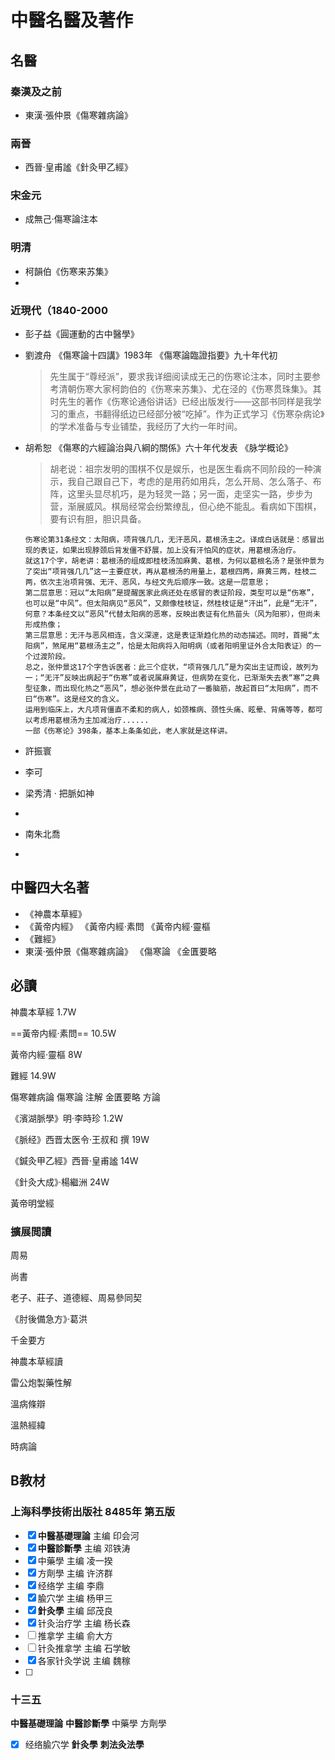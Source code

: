 # 中醫名醫及著作

## 名醫

### 秦漢及之前

- 東漢·張仲景《傷寒雜病論》

### 兩晉

- 西晉·皇甫謐《針灸甲乙經》

### 宋金元

- 成無己·傷寒論注本

### 明清

- 柯韻伯《伤寒来苏集》
- 

### 近現代（1840-2000

- 彭子益《圓運動的古中醫學》
  
- 劉渡舟
  《傷寒論十四講》1983年
  《傷寒論臨證指要》九十年代初
  
  > 先生属于“尊经派”，要求我详细阅读成无己的伤寒论注本，同时主要参考清朝伤寒大家柯韵伯的《伤寒来苏集》、尤在泾的《伤寒贯珠集》。其时先生的著作《伤寒论通俗讲话》已经出版发行——这部书同样是我学习的重点，书翻得纸边已经部分被“吃掉”。作为正式学习《伤寒杂病论》的学术准备与专业铺垫，我经历了大约一年时间。
  
- 胡希恕
  《傷寒的六經論治與八綱的關係》六十年代发表
  《脉学概论》
  
  > 胡老说：祖宗发明的围棋不仅是娱乐，也是医生看病不同阶段的一种演示，我自己跟自己下，考虑的是用药如用兵，怎么开局、怎么落子、布阵，这里头显尽机巧，是为轻灵一路；另一面，走坚实一路，步步为营，渐展威风。棋局经常会纷繁缭乱，但心绝不能乱。看病如下围棋，要有识有胆，胆识具备。
  
  ```
  伤寒论第31条经文：太阳病，项背强几几，无汗恶风，葛根汤主之。译成白话就是：感冒出现的表证，如果出现脖颈后背发僵不舒展，加上没有汗怕风的症状，用葛根汤治疗。
  就这17个字，胡老讲：葛根汤的组成即桂枝汤加麻黄、葛根，为何以葛根名汤？是张仲景为了突出“项背强几几”这一主要症状，再从葛根汤的用量上，葛根四两，麻黄三两，桂枝二两，依次主治项背强、无汗、恶风，与经文先后顺序一致。这是一层意思；
  第二层意思：冠以“太阳病”是提醒医家此病还处在感冒的表证阶段，类型可以是“伤寒”，也可以是“中风”。但太阳病见“恶风”，又颇像桂枝证，然桂枝证是“汗出”，此是“无汗”，何意？本条经文以“恶风”代替太阳病的恶寒，反映出表证有化热苗头（风为阳邪），但尚未形成热像；
  第三层意思：无汗与恶风相连，含义深邃，这是表证渐趋化热的动态描述。同时，首揭“太阳病”，煞尾用“葛根汤主之”，恰是太阳病将入阳明病（或者阳明里证外合太阳表证）的一个过渡阶段。
  总之，张仲景这17个字告诉医者：此三个症状，“项背强几几”是为突出主证而设，故列为一；“无汗”反映出病起于“伤寒”或者说属麻黄证，但病势在变化，已渐渐失去表“寒”之典型征象，而出现化热之“恶风”，想必张仲景在此动了一番脑筋，故起首曰“太阳病”，而不曰“伤寒”。这是经文的含义。
  运用到临床上，大凡项背僵直不柔和的病人，如颈椎病、颈性头痛、眩晕、背痛等等，都可以考虑用葛根汤为主加减治疗...... 
  一部《伤寒论》398条，基本上条条如此，老人家就是这样讲。
  ```
  
  
  
- 許振寰

- 李可

- 梁秀清  · 把脈如神

- 

- 南朱北喬

- 



## 中醫四大名著

- 《神農本草經》
- 《黃帝内經》
  《黃帝内經·素問
  《黃帝内經·靈樞
- 《難經》
- 東漢·張仲景《傷寒雜病論》
   《傷寒論
   《金匱要略



## 必讀

神農本草經 1.7W

==黃帝内經·素問== 10.5W

黃帝内經·靈樞 8W

難經 14.9W

傷寒雜病論
	傷寒論  注解
	金匱要略  方論





《濱湖脈學》明·李時珍 1.2W

《脈经》西晋太医令·王叔和 撰 19W

《鍼灸甲乙經》西晉·皇甫謐 14W

《針灸大成》·楊繼洲 24W

黃帝明堂經



### 擴展閲讀

周易

尚書

老子、莊子、道德經、周易參同契







《肘後備急方》·葛洪





千金要方

神農本草經讀

雷公炮製藥性解



溫病條辯

溫熱經緯

時病論



## B教材

###  上海科學技術出版社 8485年 第五版

- [x] **中醫基礎理論** 主编 印会河
- [x] **中醫診斷學** 主编 邓铁涛
- [x] 中藥學 主编 凌一揆
- [x] 方劑學 主编 许济群
- [x] 经络学 主编 李鼎
- [x] 腧穴学 主编 杨甲三
- [x] **針灸學** 主编 邱茂良
- [x] 针灸治疗学 主编 杨长森
- [ ] 推拿学 主编 俞大方
- [ ] 针灸推拿学 主编 石学敏
- [x] 各家针灸学说 主编 魏稼
- [ ] 

### 十三五

**中醫基礎理論** 
**中醫診斷學**
中藥學 
方劑學 

- [x] 经络腧穴学
**針灸學** 
**刺法灸法學**







